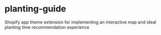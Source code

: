 # planting-guide
Shopify app theme extension for implementing an interactive map and ideal planting time recommendation experience 
